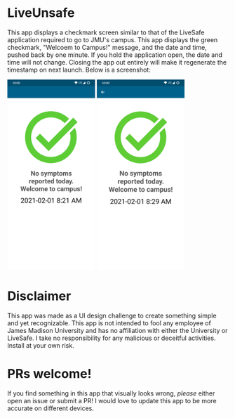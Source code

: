 # LiveUnsafe
This app displays a checkmark screen similar to that of the LiveSafe application required to go to JMU's campus.
This app displays the green checkmark, "Welcoem to Campus!" message, and the date and time, pushed back by one minute. If you hold the application open, the date and time will not change. Closing the app out entirely will make it regenerate the timestamp on next launch. Below is a screenshot:

<img src=fake.png alt="Screenshot of fake LiveUnsafe application" title="Screenshot of fake LiveUnsafe application" width="200" />
<img src=real.png alt="Screenshot of real LiveUnsafe application" title="Screenshot of real LiveUnsafe application" width="200" />

# Disclaimer
This app was made as a UI design challenge to create something simple and yet recognizable. This app is not intended to fool any employee of James Madison University and has no affiliation with either the University or LiveSafe. I take no responsibility for any malicious or deceitful activities. Install at your own risk.

# PRs welcome!
If you find something in this app that visually looks wrong, *please* either open an issue or submit a PR! I would love to update this app to be more accurate on different devices.
